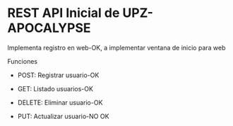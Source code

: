 # REST API Inicial de UPZ-APOCALYPSE

Implementa registro en web-OK, a implementar ventana de inicio para web

Funciones 

-	POST: Registrar usuario-OK

-	GET: Listado usuarios-OK

-	DELETE: Eliminar usuario-OK

-	PUT: Actualizar usuario-NO OK



